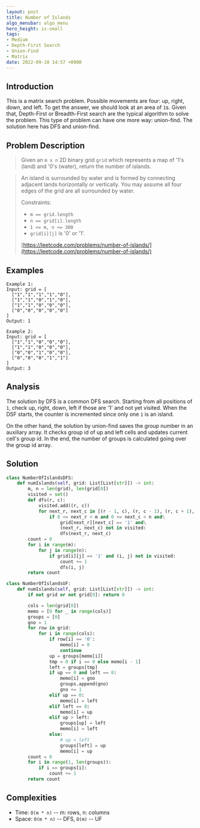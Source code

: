 ```yaml
---
layout: post
title: Number of Islands
algo_menubar: algo_menu
hero_height: is-small
tags:
- Medium
- Depth-First Search
- Union-Find
- Matrix
date: 2022-09-10 14:57 +0900
---
```

## Introduction
This is a matrix search problem. Possible movements are four: up, right, down, and left.
To get the answer, we should look at an area of `1`s.
Given that, Depth-First or Breadth-First search are the typical algorithm to solve the problem.
This type of problem can have one more way: union-find.
The solution here has DFS and union-find.

## Problem Description
> Given an `m x n` 2D binary grid `grid` which represents a map of '1's (land) and '0's (water),
> return the number of islands.

> An island is surrounded by water and is formed by connecting adjacent lands horizontally or vertically.
> You may assume all four edges of the grid are all surrounded by water.
>
> Constraints:
> - `m == grid.length`
> - `n == grid[i].length`
> - `1 <= m, n <= 300`
> - `grid[i][j]` is '0' or '1'.
>
> [https://leetcode.com/problems/number-of-islands/](https://leetcode.com/problems/number-of-islands/)

## Examples
```
Example 1:
Input: grid = [
  ["1","1","1","1","0"],
  ["1","1","0","1","0"],
  ["1","1","0","0","0"],
  ["0","0","0","0","0"]
]
Output: 1
```

```
Example 2:
Input: grid = [
  ["1","1","0","0","0"],
  ["1","1","0","0","0"],
  ["0","0","1","0","0"],
  ["0","0","0","1","1"]
]
Output: 3
```

## Analysis
The solution by DFS is a common DFS search.
Starting from all positions of `1`, check up, right, down, left if those are '1' and not yet visited.
When the DSF starts, the counter is incremented since only one `1` is an island.

On the other hand, the solution by union-find saves the group number in an auxiliary array.
It checks group id of up and left cells and updates current cell's group id.
In the end, the number of groups is calculated going over the group id array.

## Solution
```python
class NumberOfIslandsDFS:
    def numIslands(self, grid: List[List[str]]) -> int:
        m, n = len(grid), len(grid[0])
        visited = set()
        def dfs(r, c):
            visited.add((r, c))
            for next_r, next_c in [(r - 1, c), (r, c - 1), (r, c + 1), (r + 1, c)]:
                if 0 <= next_r < m and 0 <= next_c < n and\
                    grid[next_r][next_c] == '1' and\
                    (next_r, next_c) not in visited:
                    dfs(next_r, next_c)
        count = 0
        for i in range(m):
            for j in range(n):
                if grid[i][j] == '1' and (i, j) not in visited:
                    count += 1
                    dfs(i, j)
        return count
```

```python
class NumberOfIslandsUF:
    def numIslands(self, grid: List[List[str]]) -> int:
        if not grid or not grid[0]: return 0

        cols = len(grid[0])
        memo = [0 for _ in range(cols)]
        groups = [0]
        gno = 1
        for row in grid:
            for i in range(cols):
                if row[i] == '0':
                    memo[i] = 0
                    continue
                up = groups[memo[i]]
                tmp = 0 if i == 0 else memo[i - 1]
                left = groups[tmp]
                if up == 0 and left == 0:
                    memo[i] = gno
                    groups.append(gno)
                    gno += 1
                elif up == 0:
                    memo[i] = left
                elif left == 0:
                    memo[i] = up
                elif up > left:
                    groups[up] = left
                    memo[i] = left
                else:
                    # up < left
                    groups[left] = up
                    memo[i] = up
        count = 0
        for i in range(1, len(groups)):
            if i == groups[i]:
                count += 1
        return count
```

## Complexities
- Time: `O(m * n)` -- m: rows, n: columns
- Space: `O(m * n)` -- DFS, `O(m)` -- UF 
